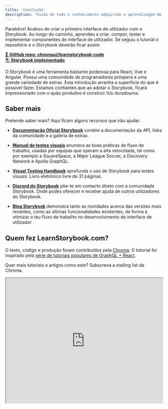 ```yaml
---
title: 'Conclusão'
description: 'Fusão de todo o conhecimento adquirido e aprendizagem de técnicas extra de Storybook'
---
```


Parabéns! Acabou de criar o primeiro interface de utilizador com o Storybook. Ao longo do caminho, aprendeu a criar, compor, testar e implementar componentes de interface de utilizador. Se seguiu o tutorial o repositório e o Storybook deverão ficar assim:

[📕 **GitHub repo: chromaui/learnstorybook-code**](https://github.com/chromaui/learnstorybook-code)
<br/>
[🌎 **Storybook implementado**](https://clever-banach-415c03.netlify.com/)

O Storybook é uma ferramenta bastante poderosa para React, Vue e Angular.
Possui uma comunidade de programadores próspera e uma grande variedade de extras. Esta introdução arranha a superfície do que é possível fazer. Estamos confiantes que ao adotar o Storybook, ficará impressionado com o quão produtivo é construir IUs duradouros.

## Saber mais

Pretende saber mais? Aqui ficam alguns recursos que irão ajudar.

- [**Documentação Oficial Storybook**](https://storybook.js.org/basics/introduction/) contém a documentação da API, links da comunidade e a galeria de extras.

- [**Manual de testes visuais**](https://blog.hichroma.com/the-delightful-storybook-workflow-b322b76fd07)
  enumera as boas práticas de fluxo de trabalho, usadas por equipas que operam a alta velocidade, tal como por exemplo a SquareSpace, a Major League Soccer, a Discovery Network e Apollo GraphQL.

- [**Visual Testing Handbook**](https://www.chromatic.com/book/visual-testing-handbook) aprofunda o uso de Storybook para testes visuais. Livro eletrónico livre de 31 páginas.

- [**Discord do Storybook**](https://discord.gg/UUt2PJb) põe-te em contacto direto com a comunidade Storybook. Onde podes oferecer e receber ajuda de outros utilizadores do Storybook.

- [**Blog Storybook**](https://medium.com/storybookjs) demonstra tanto as novidades acerca das versões mais recentes, como as últimas funcionalidades existentes, de forma a otimizar o teu fluxo de trabalho no desenvolvimento de interface de utilizador

## Quem fez LearnStorybook.com?

O texto, código e produção foram contribuídos pela [Chroma](http://blog.hichroma.com/). O tutorial foi inspirado pela [série de tutoriais populares de GraphQL + React](https://blog.hichroma.com/graphql-react-tutorial-part-1-6-d0691af25858).

Quer mais tutoriais e artigos como este? Subscreva a mailing list da Chroma.

<iframe style="height:400px;width:100%;max-width:800px;margin:0px auto;" src="https://upscri.be/bface0?as_embed"></iframe>

